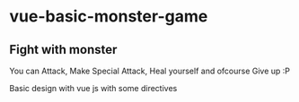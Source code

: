 # vue-basic-monster-game
## Fight with monster

You can Attack, Make Special Attack, Heal yourself and ofcourse Give up :P 

Basic design with vue js with some directives
